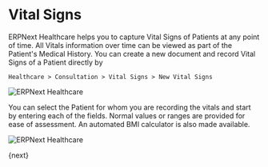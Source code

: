 <!-- add-breadcrumbs -->
# Vital Signs
ERPNext Healthcare helps you to capture Vital Signs of Patients at any point of time. All Vitals information over time can be viewed as part of the Patient's Medical History. You can create a new document and record Vital Signs of a Patient directly by

`Healthcare > Consultation > Vital Signs > New Vital Signs`

<img class="screenshot" alt="ERPNext Healthcare" src="{{docs_base_url}}/assets/img/healthcare/vitals_1.png">

You can select the Patient for whom you are recording the vitals and start by entering each of the fields. Normal values or ranges are provided for ease of assessment. An automated BMI calculator is also made available.

<img class="screenshot" alt="ERPNext Healthcare" src="{{docs_base_url}}/assets/img/healthcare/vitals_2.png">

{next}
